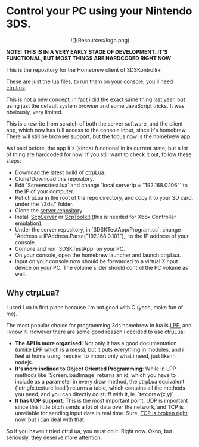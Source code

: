 # Control your PC using your Nintendo 3DS.
<center>
![](Resources/logo.png)
</center>

**NOTE: THIS IS IN A VERY EARLY STAGE OF DEVELOPMENT. IT'S FUNCTIONAL, BUT MOST THINGS ARE HARDCODED RIGHT NOW**

This is the repository for the Homebrew client of 3DSKontrollr+

These are just the lua files, to run them on your console, you'll need [ctrµLua](https://github.com/ctruLua/ctruLua).

This is not a new concept, in fact i did the [exact same thing](https://github.com/TheBITLINK/3DSKontrollrLegacy)
 last year, but using just the default system browser and some JavaScript tricks. It was obviously, very limited.

This is a rewrite from scratch of both the server software, and the client app, which now has full access to the console input, since it's homebrew. There will still be browser support, but the focus now is the homebrew app.

As i said before, the app it's (kinda) functional in its current state, but a lot of thing are hardcoded for now. If you still want to check it out, follow these steps:

 - Download the latest build of [ctrµLua](https://github.com/ctruLua/ctruLua).
 - Clone/Download this repository.
 - Edit ´Screens/test.lua´ and change ´local serverIp = "192.168.0.106"´ to the IP of your computer.
 - Put ctrµLua in the root of the repo directory, and copy it to your SD card, under the ´/3ds/´ folder.
 - Clone the [server repository](https://github.com/3DSKontrollr/3DSKServer).
 - Install [ScpServer](http://forums.pcsx2.net/Thread-XInput-Wrapper-for-DS3-and-Play-com-USB-Dual-DS2-Controller) or [ScpToolkit](https://github.com/nefarius/ScpToolkit) (this is needed for Xbox Controller emulation).
 - Under the server repository, in ´3DSKTestApp/Program.cs´, change ´Address = IPAddress.Parse("192.168.0.101"),´ to the IP address of your console.
 - Compile and run ´3DSKTestApp´ on your PC.
 - On your console, open the homebrew launcher and launch ctrµLua.
 - Input on your console now should be forwarded to a virtual XInput device on your PC. The volume slider should control the PC volume as well.

## Why ctrµLua?
I used Lua in first place because i'm not good with C (yeah, make fun of me).

The most popular choice for programming 3ds homebrew in lua is [LPP](https://github.com/Rinnegatamante/lpp-3ds), and i know it. However there are some good reason i decided to use ctrµLua:
 - **The API is more organised**: Not only it has a good documentation (unlike LPP which is a mess), but it puts everything in modules, and i feel at home using ´require´ to import only what i need, just like in nodejs.
 - **It's more inclined to Object Oriented Programming**: While in LPP methods like ´Screen.loadImage´ returns an id, which you have to include as a parameter in every draw method, the ctrµLua equivalent (´ctr.gfx.texture.load´) returns a table, which contains all the methods you need, and you can directly do stuff with it, ie. ´tex:draw(x,y)´.
 - **It has UDP support**: This is the most important point. UDP is important since this little bitch sends a lot of data over the network, and TCP is unreliable for sending input data in real time. Sure, [TCP is broken right now](https://github.com/ctruLua/ctruLua/issues/10), but i can deal with that.

So if you haven't tried ctrµLua, you must do it. Right now. Okno, but seriously, they deserve more attention.
